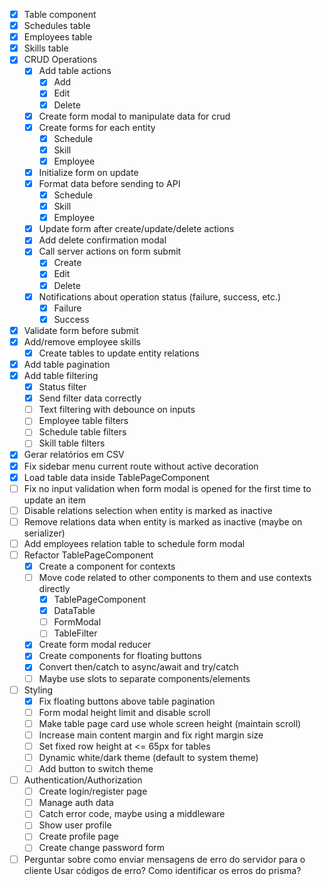 - [x] Table component
- [x] Schedules table
- [x] Employees table
- [x] Skills table
- [x] CRUD Operations
  - [x] Add table actions
    - [x] Add
    - [x] Edit
    - [x] Delete
  - [x] Create form modal to manipulate data for crud
  - [x] Create forms for each entity
    - [x] Schedule
    - [x] Skill
    - [x] Employee
  - [x] Initialize form on update
  - [x] Format data before sending to API
    - [x] Schedule
    - [x] Skill
    - [x] Employee
  - [x] Update form after create/update/delete actions
  - [x] Add delete confirmation modal
  - [x] Call server actions on form submit
    - [x] Create
    - [x] Edit
    - [x] Delete
  - [x] Notifications about operation status (failure, success, etc.)
    - [x] Failure
    - [x] Success
- [x] Validate form before submit
- [x] Add/remove employee skills
  - [x] Create tables to update entity relations
- [x] Add table pagination
- [x] Add table filtering
  - [x] Status filter
  - [x] Send filter data correctly
  - [ ] Text filtering with debounce on inputs
  - [ ] Employee table filters
  - [ ] Schedule table filters
  - [ ] Skill table filters
- [x] Gerar relatórios em CSV
- [x] Fix sidebar menu current route without active decoration
- [x] Load table data inside TablePageComponent
- [ ] Fix no input validation when form modal is opened for the first time to update an item
- [ ] Disable relations selection when entity is marked as inactive
- [ ] Remove relations data when entity is marked as inactive (maybe on serializer)
- [ ] Add employees relation table to schedule form modal
- [ ] Refactor TablePageComponent
  - [x] Create a component for contexts
  - [ ] Move code related to other components to them and use contexts directly
    - [x] TablePageComponent
    - [x] DataTable
    - [ ] FormModal
    - [ ] TableFilter
  - [x] Create form modal reducer
  - [x] Create components for floating buttons
  - [x] Convert then/catch to async/await and try/catch
  - [ ] Maybe use slots to separate components/elements
- [ ] Styling
  - [x] Fix floating buttons above table pagination
  - [ ] Form modal height limit and disable scroll
  - [ ] Make table page card use whole screen height (maintain scroll)
  - [ ] Increase main content margin and fix right margin size
  - [ ] Set fixed row height at <= 65px for tables
  - [ ] Dynamic white/dark theme (default to system theme)
  - [ ] Add button to switch theme
- [ ] Authentication/Authorization
  - [ ] Create login/register page
  - [ ] Manage auth data
  - [ ] Catch error code, maybe using a middleware
  - [ ] Show user profile
  - [ ] Create profile page
  - [ ] Create change password form

- [ ] Perguntar sobre como enviar mensagens de erro do servidor para o cliente
Usar códigos de erro?
Como identificar os erros do prisma?

